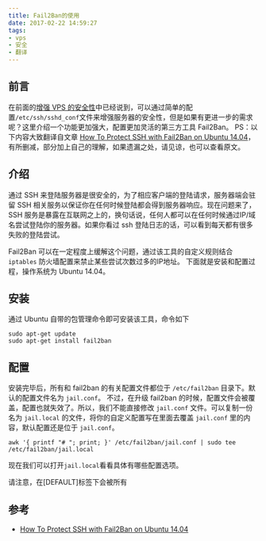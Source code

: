 ```yaml
---
title: Fail2Ban的使用
date: 2017-02-22 14:59:27
tags:
- vps
- 安全
- 翻译
---
```

## 前言
在前面的[增强 VPS 的安全性]()中已经说到，可以通过简单的配置`/etc/ssh/sshd_conf`文件来增强服务器的安全性，但是如果有更进一步的需求呢？这里介绍一个功能更加强大，配置更加灵活的第三方工具 Fail2Ban。
PS：以下内容大致翻译自文章 [How To Protect SSH with Fail2Ban on Ubuntu 14.04](https://www.digitalocean.com/community/tutorials/how-to-protect-ssh-with-fail2ban-on-ubuntu-14-04)，有所删减，部分加上自己的理解，如果遗漏之处，请见谅，也可以查看原文。

## 介绍
通过 SSH 来登陆服务器是很安全的，为了相应客户端的登陆请求，服务器端会驻留 SSH 相关服务以保证你在任何时候登陆都会得到服务器响应。现在问题来了，SSH 服务是暴露在互联网之上的，换句话说，任何人都可以在任何时候通过IP/域名尝试登陆你的服务器。如果你看过 ssh 登陆日志的话，可以看到每天都有很多失败的登陆尝试。

Fail2Ban 可以在一定程度上缓解这个问题，通过该工具的自定义规则结合 `iptables` 防火墙配置来禁止某些尝试次数过多的IP地址。
下面就是安装和配置过程，操作系统为 Ubuntu 14.04。

## 安装
通过 Ubuntu 自带的包管理命令即可安装该工具，命令如下
```
sudo apt-get update
sudo apt-get install fail2ban
```
## 配置
安装完毕后，所有和 fail2ban 的有关配置文件都位于 `/etc/fail2ban` 目录下。默认的配置文件名为 `jail.conf`。
不过，在升级 fail2ban 的时候，配置文件会被覆盖，配置也就失效了。所以，我们不能直接修改 `jail.conf` 文件。可以复制一份名为 `jail.local` 的文件，将你的自定义配置写在里面去覆盖 `jail.conf` 里的内容，默认配置还是位于 `jail.conf`。

```
awk '{ printf "# "; print; }' /etc/fail2ban/jail.conf | sudo tee /etc/fail2ban/jail.local
```

现在我们可以打开`jail.local`看看具体有哪些配置选项。

请注意，在[DEFAULT]标签下会被所有 



## 参考
* [How To Protect SSH with Fail2Ban on Ubuntu 14.04](https://www.digitalocean.com/community/tutorials/how-to-protect-ssh-with-fail2ban-on-ubuntu-14-04)
